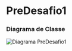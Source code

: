 # PreDesafio1

### Diagrama de Classe

![Diagrama PreDesafio1](https://user-images.githubusercontent.com/58220939/94057308-d1dc3900-fdb5-11ea-8be4-7674e8be6738.png)
